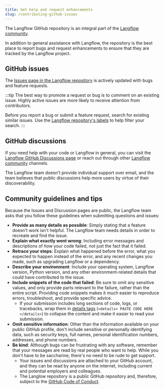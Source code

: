 ```yaml
---
title: Get help and request enhancements
slug: /contributing-github-issues
---
```


The Langflow GitHub repository is an integral part of the [Langflow community](/docs/contributing-community).

In addition to general assistance with Langflow, the repository is the best place to report bugs and request enhancements to ensure that they are tracked by the Langflow project.

## GitHub issues

The [Issues page in the Langflow repository](https://github.com/langflow-ai/langflow/issues) is actively updated with bugs and feature requests.

:::tip
The best way to promote a request or bug is to comment on an existing issue.
Highly active issues are more likely to receive attention from contributors.

Before you report a bug or submit a feature request, search for existing similar issues.
Use the [Langflow repository's labels](https://github.com/langflow-ai/langflow/labels) to help filter your search.
:::

## GitHub discussions

If you need help with your code or Langflow in general, you can visit the [Langflow GitHub Discussions page](https://github.com/langflow-ai/langflow/discussions) or reach out through other [Langflow community](/docs/contributing-community) channels.

The Langflow team doesn't provide individual support over email, and the team believes that public discussions help more users by virtue of their discoverability.

## Community guidelines and tips

Because the Issues and Discussion pages are public, the Langflow team asks that you follow these guidelines when submitting questions and issues:

* **Provide as many details as possible**: Simply stating that a feature doesn't work isn't helpful. The Langflow team needs details in order to recreate and find the issue.
* **Explain what exactly went wrong**: Including error messages and descriptions of _how_ your code failed, not just the fact that it failed.
* **Retrace your steps**: Explain what happened before the error, what you expected to happen instead of the error, and any recent changes you made, such as upgrading Langflow or a dependency.
* **Describe your environment**: Include your operating system, Langflow version, Python version, and any other environment-related details that could have contributed to the issue.
* **Include snippets of the code that failed**: Be sure to omit any sensitive values, and only provide parts relevant to the failure, rather than the entire script. Providing code snippets makes it much easier to reproduce errors, troubleshoot, and provide specific advice.
  * If your submission includes long sections of code, logs, or tracebacks, wrap them in [details tags](https://developer.mozilla.org/en/docs/Web/HTML/Element/details) (`<details> PASTE CODE HERE </details>`) to collapse the content and make it easier to read your submission.
* **Omit sensitive information**: Other than the information available on your public GitHub profile, don't include sensitive or personally identifying data, such as security keys, full names, personal identification numbers, addresses, and phone numbers.
* **Be kind**: Although bugs can be frustrating with any software, remember that your messages are read by real people who want to help. While you don't have to be saccharine, there's no need to be rude to get support.
  * Your issues and discussions are attached to your GitHub account, and they can be read by anyone on the internet, including current and potential employers and colleagues.
  * The Langlow repository is a public GitHub repository and, therefore, subject to the [GitHub Code of Conduct](https://docs.github.com/en/site-policy/github-terms/github-community-code-of-conduct).